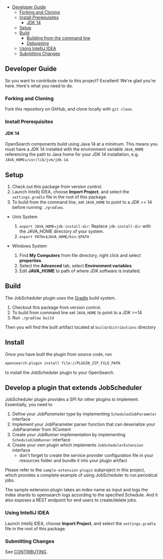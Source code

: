- [Developer Guide](#developer-guide)
    - [Forking and Cloning](#forking-and-cloning)
    - [Install Prerequisites](#install-prerequisites)
        - [JDK 14](#jdk-14)
    - [Setup](#setup)
    - [Build](#build)
        - [Building from the command line](#building-from-the-command-line)
        - [Debugging](#debugging)
    - [Using IntelliJ IDEA](#using-intellij-idea)
    - [Submitting Changes](#submitting-changes)

## Developer Guide

So you want to contribute code to this project? Excellent! We're glad you're here. Here's what you need to do.

### Forking and Cloning

Fork this repository on GitHub, and clone locally with `git clone`.

### Install Prerequisites

#### JDK 14

OpenSearch components build using Java 14 at a minimum. This means you must have a JDK 14 installed with the environment variable `JAVA_HOME` referencing the path to Java home for your JDK 14 installation, e.g. `JAVA_HOME=/usr/lib/jvm/jdk-14`.

## Setup

1. Check out this package from version control.
2. Launch Intellij IDEA, choose **Import Project**, and select the `settings.gradle` file in the root of this package.
3. To build from the command line, set `JAVA_HOME` to point to a JDK >= 14 before running `./gradlew`.
- Unix System
    1. `export JAVA_HOME=jdk-install-dir`: Replace `jdk-install-dir` with the JAVA_HOME directory of your system.
    2. `export PATH=$JAVA_HOME/bin:$PATH`

- Windows System
    1. Find **My Computers** from file directory, right click and select **properties**.
    2. Select the **Advanced** tab, select **Environment variables**.
    3. Edit **JAVA_HOME** to path of where JDK software is installed.

## Build
The JobScheduler plugin uses the [Gradle](https://docs.gradle.org/4.10.2/userguide/userguide.html)
build system.
1. Checkout this package from version control.
1. To build from command line set `JAVA_HOME` to point to a JDK >=14
1. Run `./gradlew build`

Then you will find the built artifact located at `build/distributions` directory

## Install
Once you have built the plugin from source code, run
```bash
opensearch-plugin install file://PLUGIN_ZIP_FILE_PATH
```
to install the JobScheduler plugin to your OpenSearch.

## Develop a plugin that extends JobScheduler
JobScheduler plugin provides a SPI for other plugins to implement. Essentially, you need to
1. Define your *JobParameter* type by implementing `ScheduledJobParameter` interface
1. Implement your JobParameter parser function that can deserialize your JobParameter from XContent
1. Create your *JobRunner* implementation by implementing `ScheduledJobRunner` interface
1. Create your own plugin which implements `JobSchedulerExtension` interface
    - don't forget to create the service provider configuration file in your resources folder and
      bundle it into your plugin artifact

Please refer to the `sample-extension-plugin` subproject in this project, which provides a complete
example of using JobScheduler to run periodical jobs.

The sample extension plugin takes an index name as input and logs the index shards to opensearch
logs according to the specified Schedule. And it also exposes a REST endpoint for end users to
create/delete jobs.


### Using IntelliJ IDEA

Launch Intellij IDEA, choose **Import Project**, and select the `settings.gradle` file in the root of this package.

### Submitting Changes

See [CONTRIBUTING](CONTRIBUTING.md).
